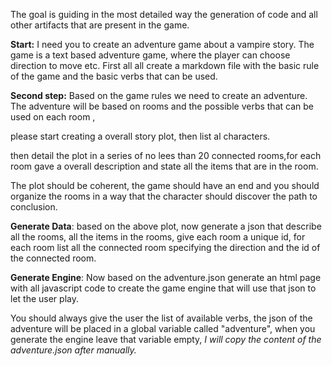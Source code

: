 The goal is guiding in the most detailed way the generation of code and all other artifacts that are present in the game.

**Start:** I need you to create an adventure game about a vampire story. The game is a text based adventure game, where the player can choose direction to move etc. First all all create a markdown file with the basic rule of the game and the basic verbs that can be used.

**Second step:** Based on the game rules we need to create an adventure. The adventure will be based on rooms and the possible verbs that can be used on each room ,

please start creating a overall story plot, then list al characters.

then detail the plot in a series of no lees than 20 connected rooms,for each room gave a overall description and state all the items that are in the room.

The plot should be coherent, the game should have an end and you should organize the rooms in a way that the character should discover the path to conclusion.

**Generate Data**: based on the above plot, now generate a json that describe all the rooms, all the items in the rooms, give each room a unique id, for each room list all the connected room specifying the direction and the id of the connected room.

**Generate Engine**: Now based on the adventure.json generate an html page with all javascript code to create the game engine that will use that json to let the user play.

You should always give the user the list of available verbs, the json of the adventure will be placed in a global variable called "adventure", when you generate the engine leave that variable empty, *I will copy the content of the adventure.json after manually.*

